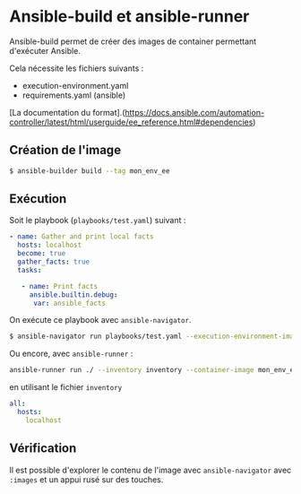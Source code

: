 # Ansible-build et ansible-runner

Ansible-build permet de créer des images de container permettant d'exécuter Ansible.

Cela nécessite les fichiers suivants :

- execution-environment.yaml
- requirements.yaml (ansible)

[La documentation du format].(https://docs.ansible.com/automation-controller/latest/html/userguide/ee_reference.html#dependencies)

## Création de l'image

```bash
$ ansible-builder build --tag mon_env_ee
```

## Exécution

Soit le playbook (`playbooks/test.yaml`) suivant :

```yaml
- name: Gather and print local facts
  hosts: localhost
  become: true
  gather_facts: true
  tasks:

   - name: Print facts
     ansible.builtin.debug:
      var: ansible_facts
```

On exécute ce playbook avec `ansible-navigator`.

```bash
$ ansible-navigator run playbooks/test.yaml --execution-environment-image mon_env_ee --mode stdout --pull-policy missing                                    ─╯
```

Ou encore, avec `ansible-runner` : 

```bash
ansible-runner run ./ --inventory inventory --container-image mon_env_ee:latest -p playbooks/test.yaml
```

en utilisant le fichier `inventory`

```yaml
all:
  hosts:
    localhost
```

## Vérification

Il est possible d'explorer le contenu de l'image avec `ansible-navigator` avec `:images` et un appui rusé sur des touches.
